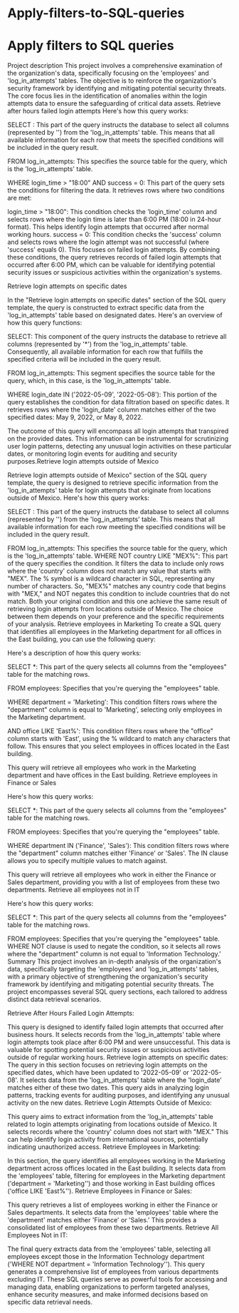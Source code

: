 # Apply-filters-to-SQL-queries
# Apply filters to SQL queries
Project description
This project involves a comprehensive examination of the organization's data, specifically focusing on the 'employees' and 'log_in_attempts' tables. The objective is to reinforce the organization's security framework by identifying and mitigating potential security threats. The core focus lies in the identification of anomalies within the login attempts data to ensure the safeguarding of critical data assets.
Retrieve after hours failed login attempts
Here's how this query works:

SELECT : This part of the query instructs the database to select all columns (represented by '') from the 'log_in_attempts' table. This means that all available information for each row that meets the specified conditions will be included in the query result.

FROM log_in_attempts: This specifies the source table for the query, which is the 'log_in_attempts' table.

WHERE login_time > "18:00" AND success = 0: This part of the query sets the conditions for filtering the data. It retrieves rows where two conditions are met:

login_time > "18:00": This condition checks the 'login_time' column and selects rows where the login time is later than 6:00 PM (18:00 in 24-hour format). This helps identify login attempts that occurred after normal working hours.
success = 0: This condition checks the 'success' column and selects rows where the login attempt was not successful (where 'success' equals 0). This focuses on failed login attempts.
By combining these conditions, the query retrieves records of failed login attempts that occurred after 6:00 PM, which can be valuable for identifying potential security issues or suspicious activities within the organization's systems.
 
Retrieve login attempts on specific dates
 
In the "Retrieve login attempts on specific dates" section of the SQL query template, the query is constructed to extract specific data from the 'log_in_attempts' table based on designated dates. Here's an overview of how this query functions:

SELECT: This component of the query instructs the database to retrieve all columns (represented by '*') from the 'log_in_attempts' table. Consequently, all available information for each row that fulfills the specified criteria will be included in the query result.

FROM log_in_attempts: This segment specifies the source table for the query, which, in this case, is the 'log_in_attempts' table.

WHERE login_date IN ('2022-05-09', '2022-05-08'): This portion of the query establishes the condition for data filtration based on specific dates. It retrieves rows where the 'login_date' column matches either of the two specified dates: May 9, 2022, or May 8, 2022.

The outcome of this query will encompass all login attempts that transpired on the provided dates. This information can be instrumental for scrutinizing user login patterns, detecting any unusual login activities on these particular dates, or monitoring login events for auditing and security purposes.Retrieve login attempts outside of Mexico
 
Retrieve login attempts outside of Mexico" section of the SQL query template, the query is designed to retrieve specific information from the 'log_in_attempts' table for login attempts that originate from locations outside of Mexico. 
Here's how this query works:

SELECT : This part of the query instructs the database to select all columns (represented by '') from the 'log_in_attempts' table. This means that all available information for each row meeting the specified conditions will be included in the query result.

FROM log_in_attempts: This specifies the source table for the query, which is the 'log_in_attempts' table.
WHERE NOT country LIKE "MEX%": This part of the query specifies the condition. It filters the data to include only rows where the 'country' column does not match any value that starts with "MEX". The % symbol is a wildcard character in SQL, representing any number of characters. So, "MEX%" matches any country code that begins with "MEX," and NOT negates this condition to include countries that do not match.
Both your original condition and this one achieve the same result of retrieving login attempts from locations outside of Mexico. The choice between them depends on your preference and the specific requirements of your analysis.
Retrieve employees in Marketing
To create a SQL query that identifies all employees in the Marketing department for all offices in the East building, you can use the following query:
 
Here's a description of how this query works:

SELECT *: This part of the query selects all columns from the "employees" table for the matching rows.

FROM employees: Specifies that you're querying the "employees" table.

WHERE department = 'Marketing': This condition filters rows where the "department" column is equal to 'Marketing', selecting only employees in the Marketing department.

AND office LIKE 'East%': This condition filters rows where the "office" column starts with 'East', using the % wildcard to match any characters that follow. This ensures that you select employees in offices located in the East building.

This query will retrieve all employees who work in the Marketing department and have offices in the East building.
Retrieve employees in Finance or Sales
 
Here's how this query works:

SELECT *: This part of the query selects all columns from the "employees" table for the matching rows.

FROM employees: Specifies that you're querying the "employees" table.

WHERE department IN ('Finance', 'Sales'): This condition filters rows where the "department" column matches either 'Finance' or 'Sales'. The IN clause allows you to specify multiple values to match against.

This query will retrieve all employees who work in either the Finance or Sales department, providing you with a list of employees from these two departments.
Retrieve all employees not in IT
 
Here's how this query works:

SELECT *: This part of the query selects all columns from the "employees" table for the matching rows.

FROM employees: Specifies that you're querying the "employees" table.
WHERE NOT clause is used to negate the condition, so it selects all rows where the "department" column is not equal to 'Information Technology.'
Summary
This project involves an in-depth analysis of the organization's data, specifically targeting the 'employees' and 'log_in_attempts' tables, with a primary objective of strengthening the organization's security framework by identifying and mitigating potential security threats. The project encompasses several SQL query sections, each tailored to address distinct data retrieval scenarios.

Retrieve After Hours Failed Login Attempts:

This query is designed to identify failed login attempts that occurred after business hours. It selects records from the 'log_in_attempts' table where login attempts took place after 6:00 PM and were unsuccessful. This data is valuable for spotting potential security issues or suspicious activities outside of regular working hours.
Retrieve login attempts on specific dates:
The query in this section focuses on retrieving login attempts on the specified dates, which have been updated to '2022-05-09' or '2022-05-08'. It selects data from the 'log_in_attempts' table where the 'login_date' matches either of these two dates. This query aids in analyzing login patterns, tracking events for auditing purposes, and identifying any unusual activity on the new dates.
Retrieve Login Attempts Outside of Mexico:

This query aims to extract information from the 'log_in_attempts' table related to login attempts originating from locations outside of Mexico. It selects records where the 'country' column does not start with "MEX." This can help identify login activity from international sources, potentially indicating unauthorized access.
Retrieve Employees in Marketing:

In this section, the query identifies all employees working in the Marketing department across offices located in the East building. It selects data from the 'employees' table, filtering for employees in the Marketing department ('department = 'Marketing'') and those working in East building offices ('office LIKE 'East%'').
Retrieve Employees in Finance or Sales:

This query retrieves a list of employees working in either the Finance or Sales departments. It selects data from the 'employees' table where the 'department' matches either 'Finance' or 'Sales.' This provides a consolidated list of employees from these two departments.
Retrieve All Employees Not in IT:

The final query extracts data from the 'employees' table, selecting all employees except those in the Information Technology department ('WHERE NOT department = 'Information Technology''). This query generates a comprehensive list of employees from various departments excluding IT.
These SQL queries serve as powerful tools for accessing and managing data, enabling organizations to perform targeted analyses, enhance security measures, and make informed decisions based on specific data retrieval needs.
